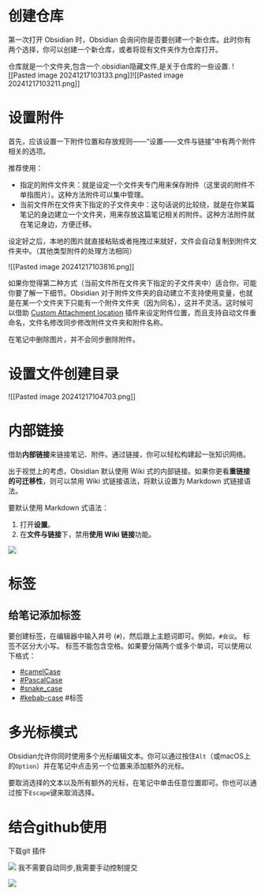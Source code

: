 # 创建仓库

第一次打开 Obsidian 时，Obsidian 会询问你是否要创建一个新仓库。此时你有两个选择，你可以创建一个新仓库，或者将现有文件夹作为仓库打开。

仓库就是一个文件夹,包含一个.obsidian隐藏文件,是关于仓库的一些设置.
![[Pasted image 20241217103133.png]]![[Pasted image 20241217103211.png]]

# 设置附件

首先，应该设置一下附件位置和存放规则——“设置——文件与链接”中有两个附件相关的选项。

推荐使用：

- 指定的附件文件夹：就是设定一个文件夹专门用来保存附件（这里说的附件不单指图片）。这种方法附件可以集中管理。
- 当前文件所在文件夹下指定的子文件夹中：这句话说的比较绕，就是在你某篇笔记的身边建立一个文件夹，用来存放这篇笔记相关的附件。这种方法附件就在笔记身边，方便迁移。

设定好之后，本地的图片就直接粘贴或者拖拽过来就好，文件会自动复制到附件文件夹中。（其他类型附件的处理方法相同）

![[Pasted image 20241217103816.png]]

如果你觉得第二种方式（当前文件所在文件夹下指定的子文件夹中）适合你，可能你要了解一下细节。Obsidian 对于附件文件夹的自动建立不支持使用变量，也就是在某一个文件夹下只能有一个附件文件夹（因为同名），这并不灵活。这时候可以借助 [Custom Attachment location](https://github.com/RainCat1998/obsidian-custom-attachment-location) 插件来设定附件位置，而且支持自动文件重命名，文件名修改同步修改附件文件夹和附件名称。

在笔记中删除图片，并不会同步删除附件。

# 设置文件创建目录


![[Pasted image 20241217104703.png]]

# 内部链接

借助**内部链接**来链接笔记、附件。通过链接，你可以轻松构建起一张知识网络。

出于视觉上的考虑，Obsidian 默认使用 Wiki 式的内部链接。如果你更看**重链接的可迁移性**，则可以禁用 Wiki 式链接语法，将默认设置为 Markdown 式链接语法。

要默认使用 Markdown 式语法：
1. 打开**设置**。
2. 在**文件与链接**下，禁用**使用 Wiki 链接**功能。

![](Pasted%20image%2020241217110251.png)


# 标签

## 给笔记添加标签
要创建标签，在编辑器中输入井号 (`#`)，然后跟上主题词即可。例如，`#会议`。
标签不区分大小写。
标签不能包含空格。如果要分隔两个或多个单词，可以使用以下格式：
- [#camelCase](https://publish.obsidian.md/#camelCase)
- [#PascalCase](https://publish.obsidian.md/#PascalCase)
- [#snake_case](https://publish.obsidian.md/#snake_case)
- [#kebab-case](https://publish.obsidian.md/#kebab-case)
#标签


# 多光标模式

Obsidian允许你同时使用多个光标编辑文本。你可以通过按住`Alt`（或macOS上的`Option`）并在笔记中点击另一个位置来添加额外的光标。

要取消选择的文本以及所有额外的光标，在笔记中单击任意位置即可。你也可以通过按下`Escape`键来取消选择。


# 结合github使用

下载git 插件

![](Pasted%20image%2020241217131400.png)
我不需要自动同步,我需要手动控制提交

![](Pasted%20image%2020241217131833.png)

